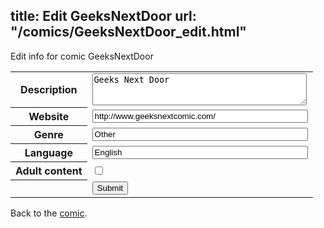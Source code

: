 title: Edit GeeksNextDoor
url: "/comics/GeeksNextDoor_edit.html"
---
Edit info for comic GeeksNextDoor

<form name="comic" action="http://gaepostmail.appspot.com/comic/" method="post">
<table class="comicinfo">
<tr>
<th>Description</th><td><textarea name="description" cols="40" rows="3">Geeks Next Door</textarea></td>
</tr>
<tr>
<th>Website</th><td><input type="text" name="url" value="http://www.geeksnextcomic.com/" size="40"/></td>
</tr>
<tr>
<th>Genre</th><td><input type="text" name="genre" value="Other" size="40"/></td>
</tr>
<tr>
<th>Language</th><td><input type="text" name="language" value="English" size="40"/></td>
</tr>
<tr>
<th>Adult content</th><td><input type="checkbox" name="adult" value="adult" /></td>
</tr>
<tr>
<th></th><td>
<input type="hidden" name="comic" value="GeeksNextDoor" />
<input type="submit" name="submit" value="Submit" />
</td>
</tr>
</table>
</form>

Back to the [comic](GeeksNextDoor.html).
